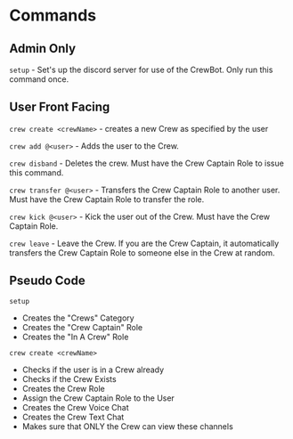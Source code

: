 # Commands

## Admin Only

`setup` - Set's up the discord server for use of the CrewBot. Only run this command once.

## User Front Facing

`crew create <crewName>` - creates a new Crew as specified by the user

`crew add @<user>` - Adds the user to the Crew.

`crew disband` - Deletes the crew. Must have the Crew Captain Role to issue this command.

`crew transfer @<user>` - Transfers the Crew Captain Role to another user. Must have the Crew Captain Role to transfer the role.

`crew kick @<user>` - Kick the user out of the Crew. Must have the Crew Captain Role.

`crew leave` - Leave the Crew. If you are the Crew Captain, it automatically transfers the Crew Captain Role to someone else in the Crew at random.

## Pseudo Code

`setup`

- Creates the "Crews" Category
- Creates the "Crew Captain" Role
- Creates the "In A Crew" Role

`crew create <crewName>`

- Checks if the user is in a Crew already
- Checks if the Crew Exists
- Creates the Crew Role
- Assign the Crew Captain Role to the User
- Creates the Crew Voice Chat
- Creates the Crew Text Chat
- Makes sure that ONLY the Crew can view these channels